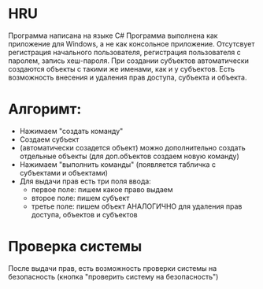 # HRU
Программа написана на языке C#
Программа выполнена как приложение для Windows, а не как консольное приложение.
Отсутсвует регистрация начального пользователя, регистрация пользователя с паролем, запись хеш-пароля.
При создании субъектов автоматически создаются объекты с такими же именами, как и у субъектов.
Есть возможность внесения и удаления прав доступа, субъекта и объекта.
# Алгоримт:
- Нажимаем "создать команду"
- Создаем субъект
- (автоматически созадется объект) можно дополнительно создать отдельные объекты (для доп.объектов создаем новую команду)
- Нажимаем "выполнить команды" (появляется табличка с субъектами и объектами)
- Для выдачи прав есть три поля ввода:
  - первое поле: пишем какое право выдаем
  - второе поле: пишем субъект
  - третье поле: пишем объект
АНАЛОГИЧНО для удаления прав доступа, объектов и субъектов
# Проверка системы
После выдачи прав, есть возможность проверки системы на безопасность (кнопка "проверить систему на безопасность")
